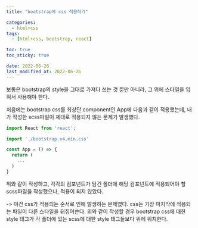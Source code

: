 ```yaml
---
title: "bootstrap에 css 적용하기"

categories:
  - html+css
tags:
  - [html+css, bootstrap, react]

toc: true
toc_sticky: true

date: 2022-06-26
last_modified_at: 2022-06-26
---
```


보통은 bootstrap의 style을 그대로 가져다 쓰는 것 뿐만 아니라, 그 위에 스타일을 입혀서 사용해야 한다.

처음에는 bootstrap css를 최상단 component인 App에 다음과 같이 적용했는데,
내가 작성한 scss파일이 제대로 적용되지 않는 문제가 발생했다.

```javascript
import React from 'react';

import './bootstrap.v4.min.css'

const App = () => {
  return (
    ...
  )
}
```

위와 같이 작성하고, 각각의 컴포넌트가 담긴 폴더에 해당 컴포넌트에 적용되어야 할 scss파일을 작성했으나, 적용이 되지 않았다.

-> 이건 css가 적용되는 순서로 인해 발생하는 문제였다.
css는 가장 마지막에 적용되는 파일이 다른 스타일을 뒤집어쓴다.
위와 같이 작성할 경우 bootstrap css에 대한 style 태그가 각 폴더에 있는 scss에 대한 style 태그들보다 위에 위치한다.
